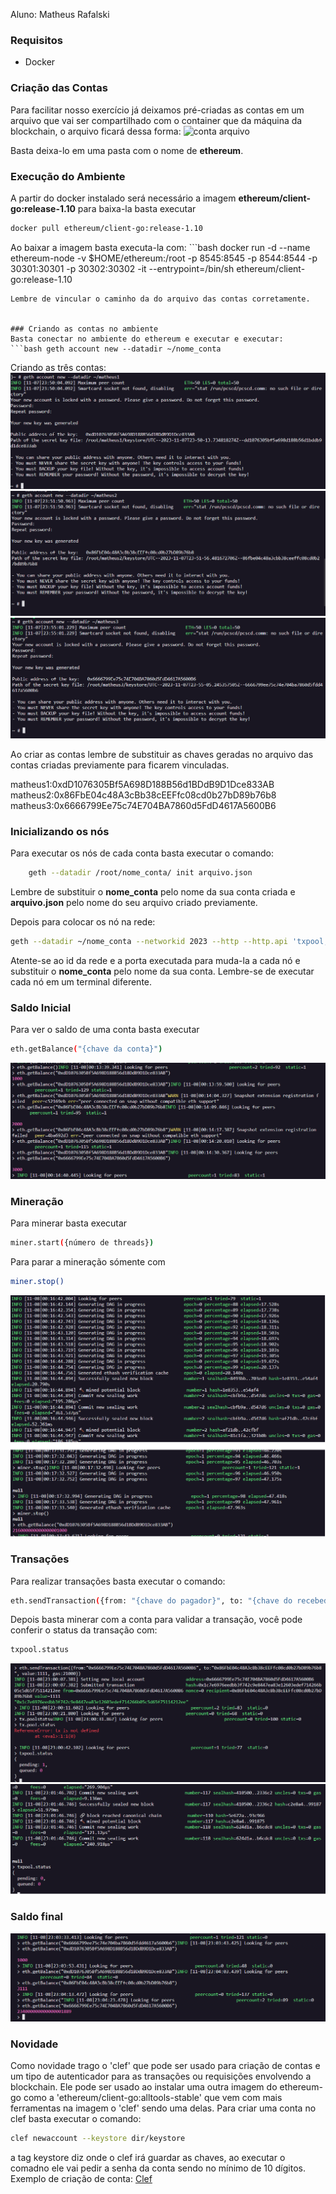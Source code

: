 Aluno: Matheus Rafalski
### Requisitos
* Docker

### Criação das Contas
Para facilitar nosso exercício já deixamos pré-criadas as contas em um arquivo que vai ser compartilhado com o container que da máquina da blockchain, o arquivo ficará dessa forma: ![conta arquivo](genesisImage.png)

Basta deixa-lo em uma pasta com o nome de **ethereum**.

### Execução do Ambiente
A partir do docker instalado será necessário a imagem **ethereum/client-go:release-1.10** para baixa-la basta executar
 ```bash 
docker pull ethereum/client-go:release-1.10
```
Ao baixar a imagem basta executa-la com: ```bash 
docker run -d --name ethereum-node -v $HOME/ethereum:/root -p 8545:8545 -p 8544:8544 -p 30301:30301 -p 30302:30302 -it --entrypoint=/bin/sh ethereum/client-go:release-1.10
```
Lembre de vincular o caminho da do arquivo das contas corretamente.
    
    
### Criando as contas no ambiente
Basta conectar no ambiente do ethereum e executar e executar:
```bash geth account new --datadir ~/nome_conta
```
Criando as três contas:
![conta1](conta1.png)
![conta2](conta2.png)
![conta3](conta3.png)

Ao criar as contas lembre de substituir as chaves geradas no arquivo das contas criadas previamente para ficarem vinculadas.

matheus1:0xdD1076305Bf5A698D188B56d1BDdB9D1Dce833AB
matheus2:0x86FbE04c48A3cBb38cEEFfc08cd0b27bD89b76b8
matheus3:0x6666799Ee75c74E704BA7860d5FdD4617A5600B6
    
### Inicializando os nós
Para executar os nós de cada conta basta executar o comando: 
```bash 
    geth --datadir /root/nome_conta/ init arquivo.json
```
Lembre de substituir o **nome_conta** pelo nome da sua conta criada e **arquivo.json** pelo nome do seu arquivo criado previamente.

Depois para colocar os nó na rede: 
```bash
geth --datadir ~/nome_conta --networkid 2023 --http --http.api 'txpool,eth,net,web3,personal,admin,miner' --http.corsdomain '*' --authrpc.port 8547 --allow-insecure-unlock console
```
Atente-se ao id da rede e a porta executada para muda-la a cada nó e substituir o **nome_conta** pelo nome da sua conta.
Lembre-se de executar cada nó em um terminal diferente.

### Saldo Inicial
Para ver o saldo de uma conta basta executar 
```bash
eth.getBalance("{chave da conta}")
```
![Saldo inicial](saldoInicial.png)

### Mineração
Para minerar basta executar 
```bash
miner.start({número de threads})
```
Para parar a mineração sómente com 
```bash
miner.stop()
```
![Mineração](mineracao.png)
    
### Transações
Para realizar transações basta executar o comando: 
```bash
eth.sendTransaction({from: "{chave do pagador}", to: "{chave do recebedor}", value: {valor da transação}, gas: {quantidade de 'gás' para executar})
```
Depois basta minerar com a conta para validar a transação, você pode conferir o status da transação com: 
```bash
txpool.status
```

![Transação 1](transacao.png)
![Transacao 2](transacao2.png)
    
### Saldo final
![Contas Final](contas-final.png)

### Novidade
Como novidade trago o 'clef' que pode ser usado para criação de contas e um tipo de autenticador para as transações ou requisições envolvendo a blockchain.
Ele pode ser usado ao instalar uma outra imagem do ethereum-go como a 'ethereum/client-go:alltools-stable' que vem com mais ferramentas na imagem o 'clef' sendo uma delas.
Para criar uma conta no clef basta executar o comando: 
```bash
clef newaccount --keystore dir/keystore
```
a tag keystore diz onde o clef irá guardar as chaves, ao executar o comadno ele vai pedir a senha da conta sendo no mínimo de 10 dígitos.
Exemplo de criação de conta: [Clef](clef.png)
    

